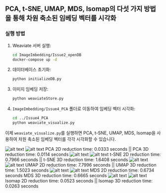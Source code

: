 ## PCA, t-SNE, UMAP, MDS, Isomap의 다섯 가지 방법을 통해 차원 축소된 임베딩 벡터를 시각화

### 실행 방법

1. Weaviate 서버 실행:
    ```sh
    cd ImageImbedding/Issue2_openDB
    docker-compose up -d
    ```

2. 데이터베이스 초기화:
    ```sh
    python initializeDB.py
    ```

3. 이미지 임베딩 저장:
    ```sh
    python weaviateStore.py
    ```

4. `ImageImbedding/Issue4_PCA` 폴더로 이동하여 임베딩 벡터 시각화:
    ```sh
    cd ../Issue4_PCA
    python weaviate_visualize.py
    ```

이제 `weaviate_visualize.py`를 실행하면 PCA, t-SNE, UMAP, MDS, Isomap을 사용하여 차원 축소된 임베딩 벡터를 각각 시각화할 수 있습니다.


![alt text](results/PCA_2D.png) ![alt text](results/PCA_3D.png)
PCA 2D reduction time: 0.0333 seconds  ||
PCA 3D reduction time: 0.0114 seconds
![alt text](results/t-SNE_2D.png) ![alt text](results/t-SNE_3D.png)
t-SNE 2D reduction time: 0.7966 seconds  ||
t-SNE 3D reduction time: 1.6408 seconds
![alt text](results/UMAP_2D.png) ![alt text](results/UMAP_3D.png)
UMAP 2D reduction time: 7.7996 seconds  ||
UMAP 3D reduction time: 1.5023 seconds
![alt text](results/MDS_2D.png) ![alt text](results/MDS_3D.png)
MDS 2D reduction time: 0.6734 seconds
MDS 3D reduction time: 0.6665 seconds
![alt text](results/Isomap_2D.png) ![alt text](results/Isomap_3D.png)
Isomap 2D reduction time: 0.0523 seconds  ||
Isomap 3D reduction time: 0.0263 seconds